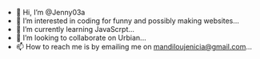 - 👋 Hi, I’m @Jenny03a
- 👀 I’m interested in coding for funny and possibly making websites...
- 🌱 I’m currently learning JavaScrpt...
- 💞️ I’m looking to collaborate on Urbian...
- 📫 How to reach me is by emailing me on mandiloujenicia@gmail.com...

<!---
Jenny03a/Jenny03a is a ✨ special ✨ repository because its `README.md` (this file) appears on your GitHub profile.
You can click the Preview link to take a look at your changes.
--->
